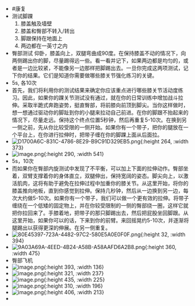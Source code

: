 - #康复
- 测试脚踝
  1) 膝盖触及墙壁
  2) 膝盖和臀部不转入/转出
  3) 脚跟保持在地面上
  4) 两边都在一英寸之内
- 臀部测试
  仰卧，膝盖向上，双腿弯曲成90度。在保持膝盖不动的情况下，向两侧踢出你的脚，尽量踢得远一些。看一看并记下，如果两边都是均匀的，或者是一边比较紧，不能像另一边那样把脚踢出去。一旦你完成这两项测试，记下你的结果。它们是知道你需要做哪些膝关节强化练习的关键。
- 5s, 各10次
- 首先，我们将利用你的测试结果来确定你应该重点进行哪些膝关节活动度练习。因此，如果你的踝关节测试没有通过，就在你的日常训练中增加战斗拉伸。采取半跪式奔跑姿势，挺直臀部，将前膝向前顶到脚尖。当你这样做时，想一想通过驱动你的脚趾到你的小腿来拉动自己前进。在你的脚跟不抬起来的情况下，尽量走远。保持这个终点位置5秒钟，然后再重复5-10次。在换到另一侧之前，先从你比较受限的一侧开始。如果你有一个带子，把你的腿放在一个平台上，在你进行拉伸时，把带子缠在你的脚踝上面从后面拉。
- ![D1700A6C-831C-4786-8E29-B9C91D329EB5.png](../assets/D1700A6C-831C-4786-8E29-B9C91D329EB5_1645419539867_0.jpeg){:height 264, :width 373}
- ![image.png](../assets/image_1645419661795_0.jpeg){:height 290, :width 541}
- 5s，10次
- 而如果你在臀部内旋测试中发现了不平衡，可以加上下面的拉伸动作。臀部坐着，双臂支撑着你的身体直立，双腿伸出，保持宽阔的姿态。脚尖向上，以激活肌肉，这将有助于避免在拉伸过程中加重你的膝关节。从这里开始，将你的膝盖推向地板，直到你感觉到拉伸。保持几秒钟，然后从一边换到另一边，每次大约做5-10次。如果你有一个带子，我们可以做一个更有效的拉伸。将带子缠绕在一个低矮的固定物上，并在你较受限制的一侧的臀部绕一圈，这样它就把你拉回来了。手膝着地，把带子的那只脚踢出去，然后把屁股坐回脚跟。从这里开始，如果你可以的话，下来到你的前臂。来回摇晃约5-10次，并逐渐将腿踢出以获得更深的伸展。在另一侧重复。
- ![80E45397-723A-4482-97C2-580E5A0E0F0F.png](../assets/80E45397-723A-4482-97C2-580E5A0E0F0F_1645419698852_0.jpeg){:height 32, :width 394}
- ![9A03A69A-4EED-4B24-A58B-A58AAFD6A2B8.png](../assets/9A03A69A-4EED-4B24-A58B-A58AAFD6A2B8_1645419711716_0.jpeg){:height 360, :width 475}
- 臀部飞机
- ![image.png](../assets/image_1645419907331_0.jpeg){:height 393, :width 136}
- ![image.png](../assets/image_1645420162528_0.jpeg){:height 321, :width 237}
- ![image.png](../assets/image_1645420254497_0.jpeg){:height 435, :width 225}
- ![image.png](../assets/image_1645420369158_0.jpeg){:height 310, :width 196}
- ![image.png](../assets/image_1645420476947_0.jpeg){:height 406, :width 213}
-